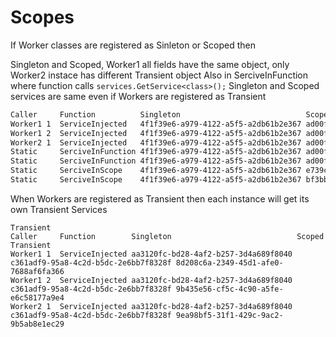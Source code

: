 # Scopes

If Worker classes are registered as Sinleton or Scoped then

Singleton and Scoped, Worker1 all fields have the same object, only Worker2 instace has different Transient object
Also in SerciveInFunction where function calls ```services.GetService<class>();``` Singleton and Scoped services are same even if Workers are registered as Transient
```diff
Caller     Function          Singleton                            Scoped                               Transient
Worker1 1  ServiceInjected   4f1f39e6-a979-4122-a5f5-a2db61b2e367 ad00fc9f-6e40-4294-8bee-ca5c04149c35 5e1810b4-16b6-4708-ac29-c1e5be7fd543
Worker1 2  ServiceInjected   4f1f39e6-a979-4122-a5f5-a2db61b2e367 ad00fc9f-6e40-4294-8bee-ca5c04149c35 5e1810b4-16b6-4708-ac29-c1e5be7fd543
Worker2 1  ServiceInjected   4f1f39e6-a979-4122-a5f5-a2db61b2e367 ad00fc9f-6e40-4294-8bee-ca5c04149c35 a9090d71-70cb-4f3f-a667-6ab9f9129e40
Static     SerciveInFunction 4f1f39e6-a979-4122-a5f5-a2db61b2e367 ad00fc9f-6e40-4294-8bee-ca5c04149c35 1aba87c5-a9a7-4338-9961-f9cb7e618e2d
Static     SerciveInFunction 4f1f39e6-a979-4122-a5f5-a2db61b2e367 ad00fc9f-6e40-4294-8bee-ca5c04149c35 0e310414-088e-48e4-bc73-c78a5ceea964
Static     SerciveInScope    4f1f39e6-a979-4122-a5f5-a2db61b2e367 e739c8dd-deed-4cda-86c1-6d78af14bdfa 914c55e4-40ef-48eb-95fd-d5e3430bd293
Static     SerciveInScope    4f1f39e6-a979-4122-a5f5-a2db61b2e367 bf3bbfaa-e924-420d-a920-26690bb61a74 fc574d43-b555-4023-a98d-7d5f82dee4d3
```

When Workers are registered as Transient then each instance will get its own Transient Services
```
Transient
Caller     Function        Singleton                            Scoped                               Transient
Worker1 1  ServiceInjected aa3120fc-bd28-4af2-b257-3d4a689f8040 c361adf9-95a8-4c2d-b5dc-2e6bb7f8328f 8d208c6a-2349-45d1-afe0-7688af6fa366
Worker1 2  ServiceInjected aa3120fc-bd28-4af2-b257-3d4a689f8040 c361adf9-95a8-4c2d-b5dc-2e6bb7f8328f 9b435e56-cf5c-4c90-a5fe-e6c58177a9e4
Worker2 1  ServiceInjected aa3120fc-bd28-4af2-b257-3d4a689f8040 c361adf9-95a8-4c2d-b5dc-2e6bb7f8328f 9ea98bf5-31f1-429c-9ac2-9b5ab8e1ec29
```
